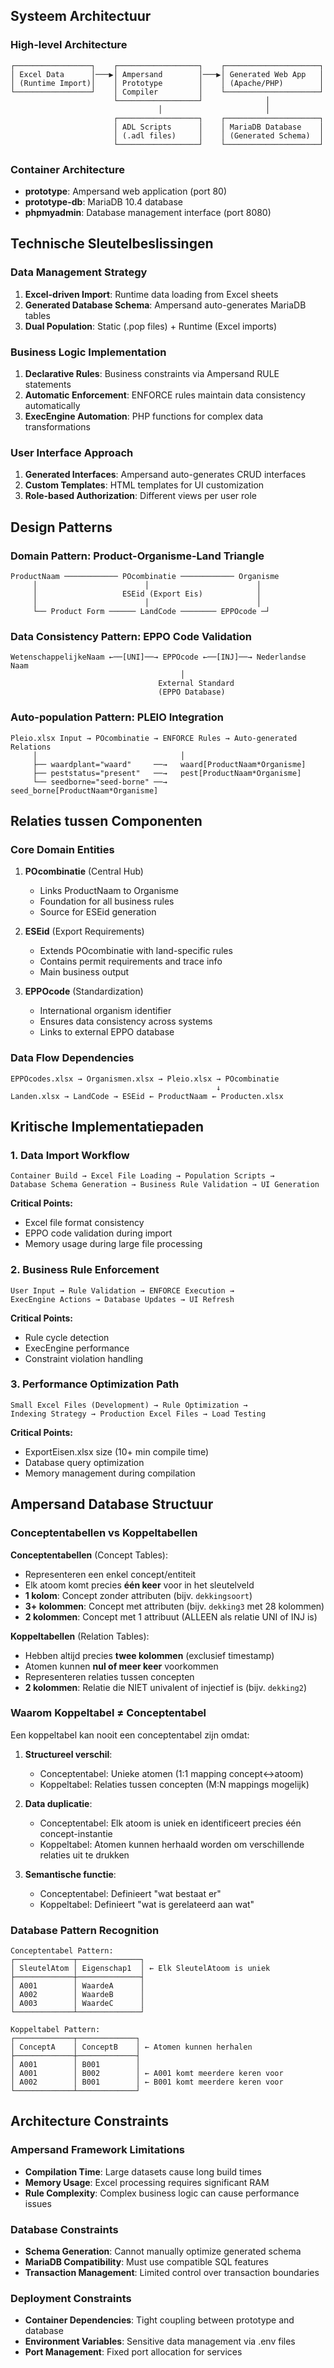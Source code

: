 ## Systeem Architectuur

### High-level Architecture
```
┌─────────────────┐    ┌──────────────────┐    ┌─────────────────────┐
│ Excel Data      │───▶│ Ampersand        │───▶│ Generated Web App   │
│ (Runtime Import)│    │ Prototype        │    │ (Apache/PHP)        │
└─────────────────┘    │ Compiler         │    └─────────────────────┘
                       └──────────────────┘              │
                                 │                       │
                       ┌──────────────────┐    ┌─────────────────────┐
                       │ ADL Scripts      │    │ MariaDB Database    │
                       │ (.adl files)     │    │ (Generated Schema)  │
                       └──────────────────┘    └─────────────────────┘
```

### Container Architecture
- **prototype**: Ampersand web application (port 80)
- **prototype-db**: MariaDB 10.4 database
- **phpmyadmin**: Database management interface (port 8080)

## Technische Sleutelbeslissingen

### Data Management Strategy
1. **Excel-driven Import**: Runtime data loading from Excel sheets
2. **Generated Database Schema**: Ampersand auto-generates MariaDB tables
3. **Dual Population**: Static (.pop files) + Runtime (Excel imports)

### Business Logic Implementation
1. **Declarative Rules**: Business constraints via Ampersand RULE statements
2. **Automatic Enforcement**: ENFORCE rules maintain data consistency automatically
3. **ExecEngine Automation**: PHP functions for complex data transformations

### User Interface Approach
1. **Generated Interfaces**: Ampersand auto-generates CRUD interfaces
2. **Custom Templates**: HTML templates for UI customization
3. **Role-based Authorization**: Different views per user role

## Design Patterns

### Domain Pattern: Product-Organisme-Land Triangle
```
ProductNaam ──────────── POcombinatie ──────────── Organisme
     │                        │                        │
     │                   ESEid (Export Eis)            │
     │                        │                        │
     └── Product Form ────── LandCode ──────── EPPOcode ─┘
```

### Data Consistency Pattern: EPPO Code Validation
```
WetenschappelijkeNaam ←──[UNI]──→ EPPOcode ←──[INJ]──→ Nederlandse Naam
                                      │
                                 External Standard
                                 (EPPO Database)
```

### Auto-population Pattern: PLEIO Integration
```
Pleio.xlsx Input → POcombinatie → ENFORCE Rules → Auto-generated Relations
     │                                │
     ├── waardplant="waard"     ──→   waard[ProductNaam*Organisme]
     ├── peststatus="present"   ──→   pest[ProductNaam*Organisme]  
     └── seedborne="seed-borne" ──→   seed_borne[ProductNaam*Organisme]
```

## Relaties tussen Componenten

### Core Domain Entities
1. **POcombinatie** (Central Hub)
   - Links ProductNaam to Organisme
   - Foundation for all business rules
   - Source for ESEid generation

2. **ESEid** (Export Requirements)
   - Extends POcombinatie with land-specific rules
   - Contains permit requirements and trace info
   - Main business output

3. **EPPOcode** (Standardization)
   - International organism identifier
   - Ensures data consistency across systems
   - Links to external EPPO database

### Data Flow Dependencies
```
EPPOcodes.xlsx → Organismen.xlsx → Pleio.xlsx → POcombinatie
                                              ↓
Landen.xlsx → LandCode → ESEid ← ProductNaam ← Producten.xlsx
```

## Kritische Implementatiepaden

### 1. Data Import Workflow
```
Container Build → Excel File Loading → Population Scripts → 
Database Schema Generation → Business Rule Validation → UI Generation
```

**Critical Points:**
- Excel file format consistency
- EPPO code validation during import
- Memory usage during large file processing

### 2. Business Rule Enforcement
```
User Input → Rule Validation → ENFORCE Execution → 
ExecEngine Actions → Database Updates → UI Refresh
```

**Critical Points:**
- Rule cycle detection
- ExecEngine performance
- Constraint violation handling

### 3. Performance Optimization Path
```
Small Excel Files (Development) → Rule Optimization → 
Indexing Strategy → Production Excel Files → Load Testing
```

**Critical Points:**
- ExportEisen.xlsx size (10+ min compile time)
- Database query optimization
- Memory management during compilation

## Ampersand Database Structuur

### Conceptentabellen vs Koppeltabellen
**Conceptentabellen** (Concept Tables):
- Representeren een enkel concept/entiteit
- Elk atoom komt precies **één keer** voor in het sleutelveld
- **1 kolom**: Concept zonder attributen (bijv. `dekkingsoort`)  
- **3+ kolommen**: Concept met attributen (bijv. `dekking3` met 28 kolommen)
- **2 kolommen**: Concept met 1 attribuut (ALLEEN als relatie UNI of INJ is)

**Koppeltabellen** (Relation Tables):
- Hebben altijd precies **twee kolommen** (exclusief timestamp)
- Atomen kunnen **nul of meer keer** voorkommen
- Representeren relaties tussen concepten
- **2 kolommen**: Relatie die NIET univalent of injectief is (bijv. `dekking2`)

### Waarom Koppeltabel ≠ Conceptentabel
Een koppeltabel kan nooit een conceptentabel zijn omdat:

1. **Structureel verschil**: 
   - Conceptentabel: Unieke atomen (1:1 mapping concept↔atoom)
   - Koppeltabel: Relaties tussen concepten (M:N mappings mogelijk)

2. **Data duplicatie**:
   - Conceptentabel: Elk atoom is uniek en identificeert precies één concept-instantie
   - Koppeltabel: Atomen kunnen herhaald worden om verschillende relaties uit te drukken

3. **Semantische functie**:
   - Conceptentabel: Definieert "wat bestaat er"
   - Koppeltabel: Definieert "wat is gerelateerd aan wat"

### Database Pattern Recognition
```
Conceptentabel Pattern:
┌─────────────┬──────────────┐
│ SleutelAtom │ Eigenschap1  │ ← Elk SleutelAtoom is uniek
├─────────────┼──────────────┤
│ A001        │ WaardeA      │
│ A002        │ WaardeB      │  
│ A003        │ WaardeC      │
└─────────────┴──────────────┘

Koppeltabel Pattern:
┌─────────────┬─────────────┐
│ ConceptA    │ ConceptB    │ ← Atomen kunnen herhalen
├─────────────┼─────────────┤
│ A001        │ B001        │
│ A001        │ B002        │ ← A001 komt meerdere keren voor
│ A002        │ B001        │ ← B001 komt meerdere keren voor
└─────────────┴─────────────┘
```

## Architecture Constraints

### Ampersand Framework Limitations
- **Compilation Time**: Large datasets cause long build times
- **Memory Usage**: Excel processing requires significant RAM
- **Rule Complexity**: Complex business logic can cause performance issues

### Database Constraints  
- **Schema Generation**: Cannot manually optimize generated schema
- **MariaDB Compatibility**: Must use compatible SQL features
- **Transaction Management**: Limited control over transaction boundaries

### Deployment Constraints
- **Container Dependencies**: Tight coupling between prototype and database
- **Environment Variables**: Sensitive data management via .env files
- **Port Management**: Fixed port allocation for services
